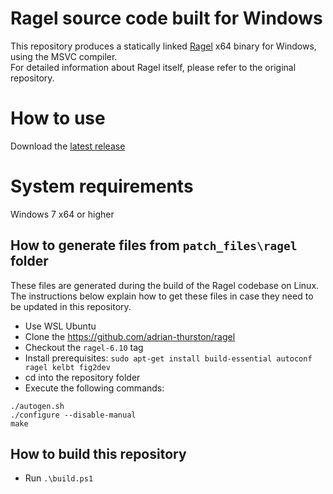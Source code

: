# Ragel source code built for Windows
This repository produces a statically linked [Ragel](https://github.com/adrian-thurston/ragel) x64 binary for Windows, using the MSVC compiler.<br>
For detailed information about Ragel itself, please refer to the original repository.

# How to use
Download the [latest release](https://github.com/PolarGoose/Ragel-for-Windows/releases)

# System requirements
Windows 7 x64 or higher

## How to generate files from `patch_files\ragel` folder
These files are generated during the build of the Ragel codebase on Linux.
The instructions below explain how to get these files in case they need to be updated in this repository.
* Use WSL Ubuntu
* Clone the https://github.com/adrian-thurston/ragel
* Checkout the `ragel-6.10` tag
* Install prerequisites: `sudo apt-get install build-essential autoconf ragel kelbt fig2dev`
* cd into the repository folder
* Execute the following commands:
```
./autogen.sh
./configure --disable-manual
make
```

## How to build this repository
* Run `.\build.ps1`
